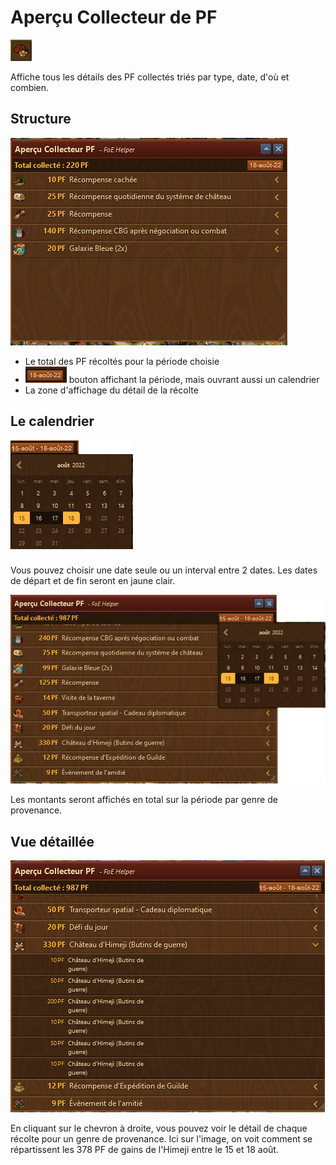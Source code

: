  # Aperçu Collecteur de PF

![Icône](./.images/Icon_001.png)

Affiche tous les détails des PF collectés triés par type, date, d'où et combien.

## Structure

![Structure](./.images/screenshot_001.png)

* Le total des PF récoltés pour la période choisie
* ![](./.images/calendrier.png) bouton affichant la période, mais ouvrant aussi un calendrier
* La zone d'affichage du détail de la récolte


## Le calendrier

![Le calendrier](./.images/Affichage_calendrier.png)

Vous pouvez choisir une date seule ou un interval entre 2 dates. Les dates de départ et de fin seront en jaune clair.

![vue de la récolte sur plusieurs jours](./.images/screenshot_003.png)

Les montants seront affichés en total sur la période par genre de provenance.


## Vue détaillée

![Vue détaillé de la récolte](./.images/screenshot_002.png)

En cliquant sur le chevron à droite, vous pouvez voir le détail de chaque récolte pour un genre de provenance.
Ici sur l'image, on voit comment se répartissent les 378 PF de gains de l'Himeji entre le 15 et 18 août.